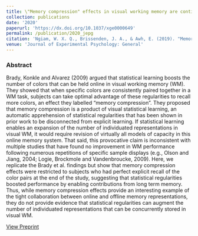 ```yaml
---
title: \"Memory compression" effects in visual working memory are contingent on explicit long-term memory
collection: publications
date: '2020'
paperurl: 'https://dx.doi.org/10.1037/xge0000649'
permalink: /publication/2020_jepg
citation: 'Ngiam, W. X. Q., Brissenden, J. A., & Awh, E. (2019). "Memory compression" effects in visual working memory are contingent on explicit long-term memory. Journal of Experimental Psychology: General, 148(8), 1373.'
venue: 'Journal of Experimental Psychology: General'
---
```

### Abstract
Brady, Konkle and Alvarez (2009) argued that statistical learning boosts the number of colors that can be held online in visual working memory (WM). They showed that when specific colors are consistently paired together in a WM task, subjects can take optimal advantage of these regularities to recall more colors, an effect they labelled “memory compression”. They proposed that memory compression is a product of visual statistical learning, an automatic apprehension of statistical regularities that has been shown in prior work to be disconnected from explicit learning. If statistical learning enables an expansion of the number of individuated representations in visual WM, it would require revision of virtually all models of capacity in this online memory system. That said, this provocative claim is inconsistent with multiple studies that have found no improvement in WM performance following numerous repetitions of specific sample displays (e.g., Olson and Jiang, 2004; Logie, Brockmole and Vandenbroucke, 2009). Here, we replicate the Brady et al. findings but show that memory compression effects were restricted to subjects who had perfect explicit recall of the color pairs at the end of the study, suggesting that statistical regularities boosted performance by enabling contributions from long term memory. Thus, while memory compression effects provide an interesting example of the tight collaboration between online and offline memory representations, they do not provide evidence that statistical regularities can augment the number of individuated representations that can be concurrently stored in visual WM.

[View Preprint](https://awhvogellab.files.wordpress.com/2019/06/ngiam-brissenden-and-awh-2019-preprint.pdf)